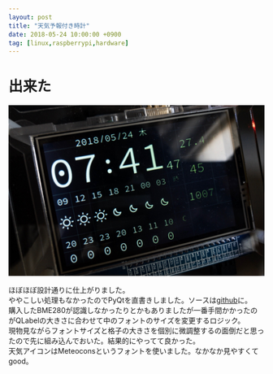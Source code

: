```yaml
---
layout: post
title: "天気予報付き時計"
date: 2018-05-24 10:00:00 +0900
tag: [linux,raspberrypi,hardware]
---
```


# 出来た
![img](/assets/photos/20180524-APC_0426.jpg)

ほぼほぼ設計通りに仕上がりました。  
ややこしい処理もなかったのでPyQtを直書きしました。ソースは[github](https://github.com/marksard/ClockWithWeatherForecast)に。  
購入したBME280が認識しなかったりとかもありましたが一番手間かかったのがQLabelの大きさに合わせて中のフォントのサイズを変更するロジック。  
現物見ながらフォントサイズと格子の大きさを個別に微調整するの面倒だと思ったので先に組み込んでおいた。結果的にやってて良かった。  
天気アイコンはMeteoconsというフォントを使いました。なかなか見やすくてgood。  
